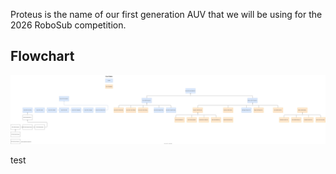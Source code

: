Proteus is the name of our first generation AUV that we will be using for the 2026 RoboSub competition.
## Flowchart
![](./Proteus_Flowchart.drawio.svg)

test